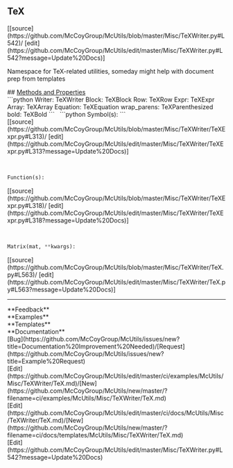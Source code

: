 ## <a id="McUtils.Misc.TeXWriter.TeX">TeX</a> 

<div class="docs-source-link" markdown="1">
[[source](https://github.com/McCoyGroup/McUtils/blob/master/Misc/TeXWriter.py#L542)/
[edit](https://github.com/McCoyGroup/McUtils/edit/master/Misc/TeXWriter.py#L542?message=Update%20Docs)]
</div>

Namespace for TeX-related utilities, someday might help with document prep from templates







<div class="collapsible-section">
 <div class="collapsible-section collapsible-section-header" markdown="1">
## <a class="collapse-link" data-toggle="collapse" href="#methods" markdown="1"> Methods and Properties</a> <a class="float-right" data-toggle="collapse" href="#methods"><i class="fa fa-chevron-down"></i></a>
 </div>
 <div class="collapsible-section collapsible-section-body collapse show" id="methods" markdown="1">
 ```python
Writer: TeXWriter
Block: TeXBlock
Row: TeXRow
Expr: TeXExpr
Array: TeXArray
Equation: TeXEquation
wrap_parens: TeXParenthesized
bold: TeXBold
```
<a id="McUtils.Misc.TeXWriter.TeXExpr.name" class="docs-object-method">&nbsp;</a> 
```python
Symbol(s): 
```
<div class="docs-source-link" markdown="1">
[[source](https://github.com/McCoyGroup/McUtils/blob/master/Misc/TeXWriter/TeXExpr.py#L313)/
[edit](https://github.com/McCoyGroup/McUtils/edit/master/Misc/TeXWriter/TeXExpr.py#L313?message=Update%20Docs)]
</div>


<a id="McUtils.Misc.TeXWriter.TeXExpr.symbol" class="docs-object-method">&nbsp;</a> 
```python
Function(s): 
```
<div class="docs-source-link" markdown="1">
[[source](https://github.com/McCoyGroup/McUtils/blob/master/Misc/TeXWriter/TeXExpr.py#L318)/
[edit](https://github.com/McCoyGroup/McUtils/edit/master/Misc/TeXWriter/TeXExpr.py#L318?message=Update%20Docs)]
</div>


<a id="McUtils.Misc.TeXWriter.TeX.Matrix" class="docs-object-method">&nbsp;</a> 
```python
Matrix(mat, **kwargs): 
```
<div class="docs-source-link" markdown="1">
[[source](https://github.com/McCoyGroup/McUtils/blob/master/Misc/TeXWriter/TeX.py#L563)/
[edit](https://github.com/McCoyGroup/McUtils/edit/master/Misc/TeXWriter/TeX.py#L563?message=Update%20Docs)]
</div>
 </div>
</div>












---


<div markdown="1" class="text-secondary">
<div class="container">
  <div class="row">
   <div class="col" markdown="1">
**Feedback**   
</div>
   <div class="col" markdown="1">
**Examples**   
</div>
   <div class="col" markdown="1">
**Templates**   
</div>
   <div class="col" markdown="1">
**Documentation**   
</div>
   <div class="col" markdown="1">
   
</div>
   <div class="col" markdown="1">
   
</div>
   <div class="col" markdown="1">
   
</div>
</div>
  <div class="row">
   <div class="col" markdown="1">
[Bug](https://github.com/McCoyGroup/McUtils/issues/new?title=Documentation%20Improvement%20Needed)/[Request](https://github.com/McCoyGroup/McUtils/issues/new?title=Example%20Request)   
</div>
   <div class="col" markdown="1">
[Edit](https://github.com/McCoyGroup/McUtils/edit/master/ci/examples/McUtils/Misc/TeXWriter/TeX.md)/[New](https://github.com/McCoyGroup/McUtils/new/master/?filename=ci/examples/McUtils/Misc/TeXWriter/TeX.md)   
</div>
   <div class="col" markdown="1">
[Edit](https://github.com/McCoyGroup/McUtils/edit/master/ci/docs/McUtils/Misc/TeXWriter/TeX.md)/[New](https://github.com/McCoyGroup/McUtils/new/master/?filename=ci/docs/templates/McUtils/Misc/TeXWriter/TeX.md)   
</div>
   <div class="col" markdown="1">
[Edit](https://github.com/McCoyGroup/McUtils/edit/master/Misc/TeXWriter.py#L542?message=Update%20Docs)   
</div>
   <div class="col" markdown="1">
   
</div>
   <div class="col" markdown="1">
   
</div>
   <div class="col" markdown="1">
   
</div>
</div>
</div>
</div>